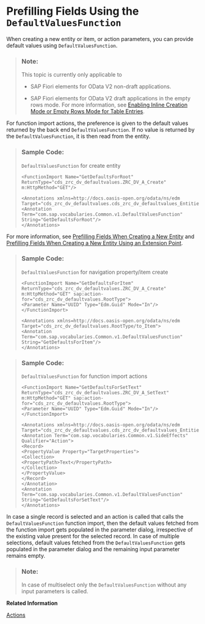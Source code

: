 <!-- loio5ada91cc1ad8455bbfb7e6aee96383f2 -->

# Prefilling Fields Using the `DefaultValuesFunction`

When creating a new entity or item, or action parameters, you can provide default values using `DefaultValuesFunction`.

> ### Note:  
> This topic is currently only applicable to
> 
> -   SAP Fiori elements for OData V2 non-draft applications.
> 
> -   SAP Fiori elements for OData V2 draft applications in the empty rows mode. For more information, see [Enabling Inline Creation Mode or Empty Rows Mode for Table Entries](enabling-inline-creation-mode-or-empty-rows-mode-for-table-entries-cfb04f0.md).

For function import actions, the preference is given to the default values returned by the back end `DefaultValuesFunction`. If no value is returned by the `DefaultValuesFunction`, it is then read from the entity.

> ### Sample Code:  
> `DefaultValuesFunction` for create entity
> 
> ```
> <FunctionImport Name="GetDefaultsForRoot" ReturnType="cds_zrc_dv_defaultvalues.ZRC_DV_A_Create" m:HttpMethod="GET"/> 
>  
> <Annotations xmlns=http://docs.oasis-open.org/odata/ns/edm Target="cds_zrc_dv_defaultvalues.cds_zrc_dv_defaultvalues_Entities/Root">
> <Annotation Term="com.sap.vocabularies.Common.v1.DefaultValuesFunction" String="GetDefaultsForRoot"/>
> </Annotations>
> 
> ```

For more information, see [Prefilling Fields When Creating a New Entity](prefilling-fields-when-creating-a-new-entity-11ff444.md) and [Prefilling Fields When Creating a New Entity Using an Extension Point](prefilling-fields-when-creating-a-new-entity-using-an-extension-point-189e2d8.md).

> ### Sample Code:  
> `DefaultValuesFunction` for navigation property/item create
> 
> ```
> <FunctionImport Name="GetDefaultsForItem" ReturnType="cds_zrc_dv_defaultvalues.ZRC_DV_A_Create" m:HttpMethod="GET" sap:action-for="cds_zrc_dv_defaultvalues.RootType">
> <Parameter Name="UUID" Type="Edm.Guid" Mode="In"/>
> </FunctionImport>
>  
> <Annotations xmlns=http://docs.oasis-open.org/odata/ns/edm Target="cds_zrc_dv_defaultvalues.RootType/to_Item">
> <Annotation Term="com.sap.vocabularies.Common.v1.DefaultValuesFunction" String="GetDefaultsForItem"/>
> </Annotations>
> 
> ```

> ### Sample Code:  
> `DefaultValuesFunction` for function import actions
> 
> ```
> <FunctionImport Name="GetDefaultsForSetText" ReturnType="cds_zrc_dv_defaultvalues.ZRC_DV_A_SetText" m:HttpMethod="GET" sap:action-for="cds_zrc_dv_defaultvalues.RootType">
> <Parameter Name="UUID" Type="Edm.Guid" Mode="In"/>
> </FunctionImport>
>  
> <Annotations xmlns=http://docs.oasis-open.org/odata/ns/edm Target="cds_zrc_dv_defaultvalues.cds_zrc_dv_defaultvalues_Entities/SetText">
> <Annotation Term="com.sap.vocabularies.Common.v1.SideEffects" Qualifier="Action">
> <Record>
> <PropertyValue Property="TargetProperties">
> <Collection>
> <PropertyPath>Text</PropertyPath>
> </Collection>
> </PropertyValue>
> </Record>
> </Annotation>
> <Annotation Term="com.sap.vocabularies.Common.v1.DefaultValuesFunction" String="GetDefaultsForSetText"/>
> </Annotations>
> 
> ```

In case a single record is selected and an action is called that calls the `DefaultValuesFunction` function import, then the default values fetched from the function import gets populated in the parameter dialog, irrespective of the existing value present for the selected record. In case of multiple selections, default values fetched from the `DefaultValuesFunction` gets populated in the parameter dialog and the remaining input parameter remains empty.

> ### Note:  
> In case of multiselect only the `DefaultValuesFunction` without any input parameters is called.

**Related Information**  


[Actions](actions-cbf16c5.md "You can use generic actions provided by SAP Fiori elements and implement application-specific actions using annotations or extension points.")


